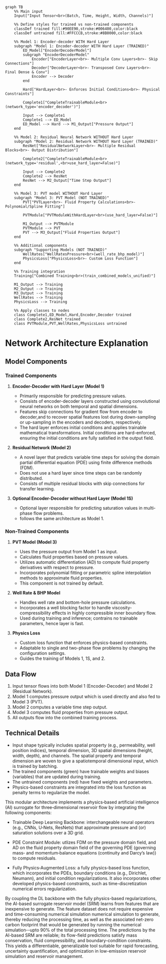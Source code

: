 ```mermaid
graph TB
    %% Main input
    Input["Input Tensor<br>(Batch, Time, Height, Width, Channels)"]
    
    %% Define styles for trained vs non-trained components
    classDef trained fill:#90EE90,stroke:#006400,color:black
    classDef untrained fill:#FFCCCB,stroke:#8B0000,color:black
    
    %% Model 1: Encoder-decoder WITH Hard Layer
    subgraph "Model 1: Encoder-decoder WITH Hard Layer (TRAINED)"
        ED_Model["EncoderDecoderModel"]
        subgraph "EncoderDecoderModel"
            Encoder["EncoderLayer<br>- Multiple Conv Layers<br>- Skip Connections"]
            Decoder["DecoderLayer<br>- Transposed Conv Layers<br>- Final Dense & Conv"]
            Encoder --> Decoder
        end
        
        Hard["HardLayer<br>- Enforces Initial Conditions<br>- Physical Constraints"]
        
        Complete1["CompleteTrainableModule<br>(network_type='encoder_decoder')"]
               
        Input --> Complete1
        Complete1 --> ED_Model
        ED_Model --> Hard --> M1_Output["Pressure Output"]
    end
    
    %% Model 2: Residual Neural Network WITHOUT Hard Layer
    subgraph "Model 2: Residual Network WITHOUT Hard Layer (TRAINED)"
        ResNet["ResidualNetworkLayer<br>- Multiple Residual Blocks<br>- Output Distribution"]
        
        Complete2["CompleteTrainableModule<br>(network_type='residual',<br>use_hard_layer=False)"]
        
        Input --> Complete2
        Complete2 --> ResNet
        ResNet --> M2_Output["Time Step Output"]
    end
    
    %% Model 3: PVT model WITHOUT Hard Layer
    subgraph "Model 3: PVT Model (NOT TRAINED)"
        PVT["PVTLayer<br>- Fluid Property Calculations<br>- Polynomial/Spline Fitting"]
        
        PVTModule["PVTModuleWithHardLayer<br>(use_hard_layer=False)"]
        
        M1_Output --> PVTModule
        PVTModule --> PVT
        PVT --> M3_Output["Fluid Properties Output"]
    end
    
    %% Additional components
    subgraph "Supporting Models (NOT TRAINED)"
        WellRates["WellRatesPressure<br>(well_rate_bhp_model)"]
        PhysicsLoss["PhysicsLoss<br>- Custom Loss Function"]
    end
    
    %% Training integration
    Training["Combined Training<br>(train_combined_models_unified)"]
    
    M1_Output --> Training
    M2_Output --> Training
    M3_Output --> Training
    WellRates --> Training
    PhysicsLoss --> Training
    
    %% Apply classes to nodes
    class Complete1,ED_Model,Hard,Encoder,Decoder trained
    class Complete2,ResNet trained
    class PVTModule,PVT,WellRates,PhysicsLoss untrained
```

# Network Architecture Explanation

## Model Components

### Trained Components
1. **Encoder-Decoder with Hard Layer (Model 1)**
   - Primarily responsible for predicting pressure values.
   - Consists of encoder-decoder layers constructed using convolutional neural networks on both temporal and spatial dimensions.
   - Features skip connections for gradient flow from encoder to decoder,and to recover spatial features lost during down-sampling or up-sampling in the encoders and decoders, respectively. 
   - The hard layer enforces initial conditions and applies trainable mathematical transformations. Initial conditions are hard-enforced, ensuring the initial conditions are fully satisfied in the output field.

2. **Residual Network (Model 2)**
    - A novel layer that predicts variable time steps for solving the domain partial differential equation (PDE) using finite difference methods (FDM).
    - Does not use a hard layer since time steps can be randomly distributed.
    - Consists of multiple residual blocks with skip connections for transfer learning.
    
3. **Optional Encoder-Decoder without Hard Layer (Model 1S)**
    - Optional layer responsible for predicting saturation values in multi-phase flow problems.
    - follows the same architecture as Model 1.

### Non-Trained Components
1. **PVT Model (Model 3)**
   - Uses the pressure output from Model 1 as input.
   - Calculates fluid properties based on pressure values.
   - Utilizes automatic differentiation (AD) to compute fluid property derivatives with respect to pressure.
   - Incorporates polynomial fitting or parametric spline interpolation methods to approximate fluid properties.
   - This component is not trained by default.

2. **Well Rate & BHP Model**
   - Handles well rate and bottom-hole pressure calculations.
   - Incorporates a well blocking factor to handle viscosity-compressibility effects in highly compressible inner boundary flow.
   - Used during training and inference; contrains no trainable parameters, hence layer is fast.

3. **Physics Loss**
   - Custom loss function that enforces physics-based constraints.
   - Adaptable to single and two-phase flow problems by changing the configuration settings.
   - Guides the training of Models 1, 1S, and 2.

## Data Flow
1. Input tensor flows into both Model 1 (Encoder-Decoder) and Model 2 (Residual Network).
2. Model 1 computes pressure output which is used directly and also fed to Model 3 (PVT).
3. Model 2 computes a variable time step output.
4. Model 3 computes fluid properties from pressure output.
5. All outputs flow into the combined training process.

## Technical Details
- Input shape typically includes spatial property (e.g., permeability, well position indices), temporal dimension, 3D spatial dimensions (height, width, depth), and channels. The spatial property and temporal dimension are woven to give a spatiotemporal dimensional input, which is trained by batching.
- The trained components (green) have trainable weights and biases (variables) that are updated during training.
- The untrained components (red) have fixed weights and parameters.
- Physics-based constraints are integrated into the loss function as penalty terms to regularize the model.

This modular architecture implements a physics‐based artificial intelligence (AI) surrogate for three‑dimensional reservoir flow by integrating the following components:

- Trainable Deep Learning Backbone: interchangeable neural operators (e.g., CNNs, U‑Nets, ResNets) that approximate pressure and (or) saturation solutions over a 3D grid.

- PDE Constraint Module: utlizes FDM on the pressure domain field, and AD on the fluid property domain field of the governing PDE (governing mass‑ and momentum‑balance equations (continuity and Darcy’s law)) to compute residuals.

- Fully Physics‑Augmented Loss: a fully physics-based loss function, which incorporates the PDEs, boundary conditions (e.g., Dirichlet, Neumann), and initial condition regularizations. It also incorporates other developed physics-based constraints, such as time-discretization numerical errors regularization.

By coupling the DL backbone with the fully physics-based regularizations, the AI-based surrogate reservoir model (SRM) learns from features that are inexpensive to generate. The feature dataset does not require expensive and time-consuming numerical simulation numerical simulation to generate, thereby reducing the processing time, as well as the associated net-zero carbon footprint that would be generated by running the numerical simulation--upto 90% of the total processing time. 
The predictions by the AI-based SRM are reliable; its flow-field predictions satisfy mass conservation, fluid compressibility, and boundary-condition constraints. This yields a differentiable, generalizable tool suitable for rapid forecasting, uncertainty quantification, and optimization in low-emission reservoir simulation and reservoir management.